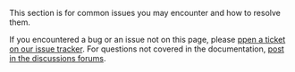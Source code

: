 This section is for common issues you may encounter and how to resolve them.

If you encountered a bug or an issue not on this page, please [ppen a ticket on our issue tracker][issues-link].
For questions not covered in the documentation, [post in the discussions forums][discuss-link].

<!-- MARKDOWN LINKS -->
[issues-link]: https://github.com/CriticalFlaw/TF2HUD.Editor/issues
[discuss-link]: https://github.com/CriticalFlaw/TF2HUD.Editor/discussions